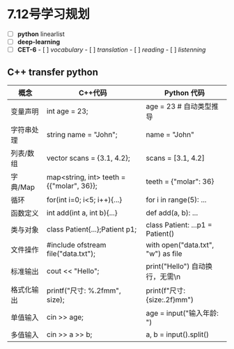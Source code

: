 # 7.12号学习规划
- [ ] **python** linearlist
- [ ] **deep-learning**
- [ ] **CET-6** - [ ] *vocabulary*
                - [ ] *translation*
                - [ ] *reading*
                - [ ] *listenning*

## **C++ transfer python**
概念	 |C++代码	                                    |Python 代码                      |
---------|----------------------------------------------|--------------------------------|
变量声明  |int age = 23;                            	|age = 23 # 自动类型推导           |
字符串处理|string name = "John";                        | 	name = "John"                 |	
列表/数组 |vector<float> scans = {3.1, 4.2};            |	scans = [3.1, 4.2]	          |
字典/Map  |map<string, int> teeth = {{"molar", 36}};	|teeth = {"molar": 36}	          |
循环      |for(int i=0; i<5; i++){...}	                |for i in range(5): ...	          |
函数定义  |int add(int a, int b){...}                  	|def add(a, b): ...	              |
类与对象  |class Patient{...};Patient p1;               |class Patient: ...p1 = Patient()  |
文件操作  |#include <fstream> ofstream file("data.txt");|with open("data.txt", "w") as file|
标准输出  |cout << "Hello";	                            |print("Hello")	自动换行，无需\n    |
格式化输出|printf("尺寸: %.2fmm", size);	             |print(f"尺寸: {size:.2f}mm")	    |f-string是神器！
单值输入  |cin >> age;	                                |age = input("输入年龄: ")	        |返回字符串需类型转换
多值输入  |cin >> a >> b;	                            |a, b = input().split()	           |配合split()解包